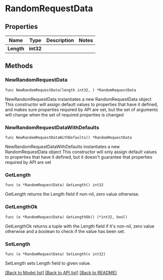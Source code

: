 # RandomRequestData

## Properties

Name | Type | Description | Notes
------------ | ------------- | ------------- | -------------
**Length** | **int32** |  | 

## Methods

### NewRandomRequestData

`func NewRandomRequestData(length int32, ) *RandomRequestData`

NewRandomRequestData instantiates a new RandomRequestData object
This constructor will assign default values to properties that have it defined,
and makes sure properties required by API are set, but the set of arguments
will change when the set of required properties is changed

### NewRandomRequestDataWithDefaults

`func NewRandomRequestDataWithDefaults() *RandomRequestData`

NewRandomRequestDataWithDefaults instantiates a new RandomRequestData object
This constructor will only assign default values to properties that have it defined,
but it doesn't guarantee that properties required by API are set

### GetLength

`func (o *RandomRequestData) GetLength() int32`

GetLength returns the Length field if non-nil, zero value otherwise.

### GetLengthOk

`func (o *RandomRequestData) GetLengthOk() (*int32, bool)`

GetLengthOk returns a tuple with the Length field if it's non-nil, zero value otherwise
and a boolean to check if the value has been set.

### SetLength

`func (o *RandomRequestData) SetLength(v int32)`

SetLength sets Length field to given value.



[[Back to Model list]](../README.md#documentation-for-models) [[Back to API list]](../README.md#documentation-for-api-endpoints) [[Back to README]](../README.md)



